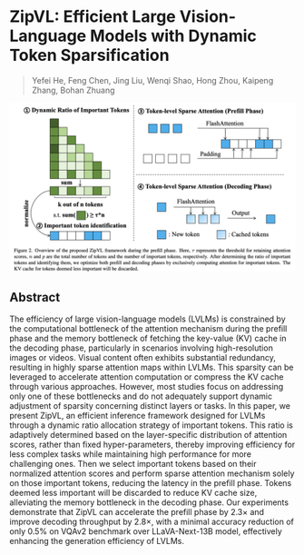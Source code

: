 # ZipVL: Efficient Large Vision-Language Models with Dynamic Token Sparsification

> Yefei He, Feng Chen, Jing Liu, Wenqi Shao, Hong Zhou, Kaipeng Zhang, Bohan Zhuang

![111](fig2.png)

## Abstract

The efficiency of large vision-language models (LVLMs) is constrained by the
computational bottleneck of the attention mechanism during the prefill phase
and the memory bottleneck of fetching the key-value (KV) cache in the decoding
phase, particularly in scenarios involving high-resolution images or videos.
Visual content often exhibits substantial redundancy, resulting in highly
sparse attention maps within LVLMs. This sparsity can be leveraged to
accelerate attention computation or compress the KV cache through various
approaches. However, most studies focus on addressing only one of these
bottlenecks and do not adequately support dynamic adjustment of sparsity
concerning distinct layers or tasks. In this paper, we present ZipVL, an
efficient inference framework designed for LVLMs through a dynamic ratio
allocation strategy of important tokens. This ratio is adaptively determined
based on the layer-specific distribution of attention scores, rather than fixed
hyper-parameters, thereby improving efficiency for less complex tasks while
maintaining high performance for more challenging ones. Then we select
important tokens based on their normalized attention scores and perform sparse
attention mechanism solely on those important tokens, reducing the latency in
the prefill phase. Tokens deemed less important will be discarded to reduce KV
cache size, alleviating the memory bottleneck in the decoding phase. Our
experiments demonstrate that ZipVL can accelerate the prefill phase by
2.3$\times$ and improve decoding throughput by 2.8$\times$, with a minimal
accuracy reduction of only 0.5\% on VQAv2 benchmark over LLaVA-Next-13B model,
effectively enhancing the generation efficiency of LVLMs.
